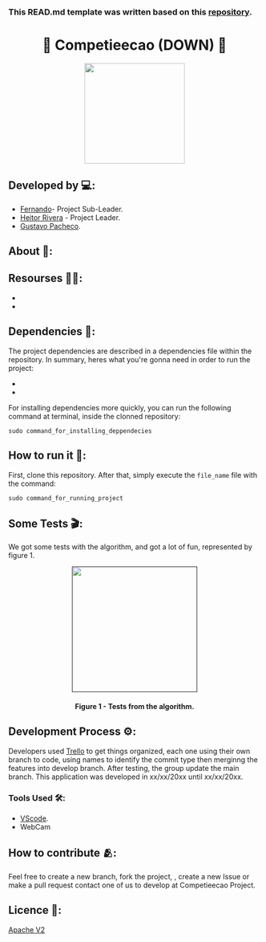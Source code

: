 ### This READ.md template was written based on this [repository](https://github.com/FernandoSchett/github_readme_template).

<h1 align="center">🦾 Competieecao (DOWN) 🦾</h1>

<div align="center">
	<a href="link_for_webite">
	<img height = "200em" src = "https://user-images.githubusercontent.com/80331486/153673696-1b5959a2-d6bc-4a2b-b493-f20d200e69c0.png" />
    </a>
</div>

## Developed by 💻:

- [Fernando](https://github.com/FernandoSchett)- Project Sub-Leader.
- [Heitor Rivera]() - Project Leader.
- [Gustavo Pacheco]().

## About 🤔:

## Resourses 🧑‍🔬:

- 
- 

## Dependencies 🚚:

The project dependencies are described in a dependencies file within the repository. In summary, heres what you're gonna need in order to run the project:

- 
- 

For installing dependencies more quickly, you can run the following command at terminal, inside the clonned repository:

    sudo command_for_installing_deppendecies

## How to run it 🏃:

First, clone this repository. After that, simply execute the ```file_name``` file with the command:

    sudo command_for_running_project

## Some Tests 🎬:

We got some tests with the algorithm, and got a lot of fun, represented by figure 1.

<div align="center">
	<a href="">
	<img height = "250em" src = "" />
    </a>
</div>
<h4 align="center">Figure 1 - Tests from the algorithm.</h4>

## Development Process ⚙️:

Developers used [Trello]() to get things organized, each one using their own branch to code, using names to identify the commit type then merginng the features into develop branch. After testing, the group update the main branch. This application was developed in xx/xx/20xx until xx/xx/20xx.

### Tools Used 🛠️: 

- [VScode](https://code.visualstudio.com/). 
- WebCam

## How to contribute 🫂:

Feel free to create a new branch, fork the project, , create a new Issue or make a pull request contact one of us to develop at Competieecao Project.

## Licence 📜:

[Apache V2](https://choosealicense.com/licenses/apache-2.0/)

